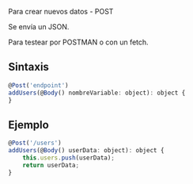 Para crear nuevos datos - POST

Se envía un JSON.

Para testear por POSTMAN o con un fetch.

## Sintaxis

```js
@Post('endpoint')
addUsers(@Body() nombreVariable: object): object {
}
```

## Ejemplo

```js
@Post('/users')
addUsers(@Body() userData: object): object {
    this.users.push(userData);
    return userData;
}
```